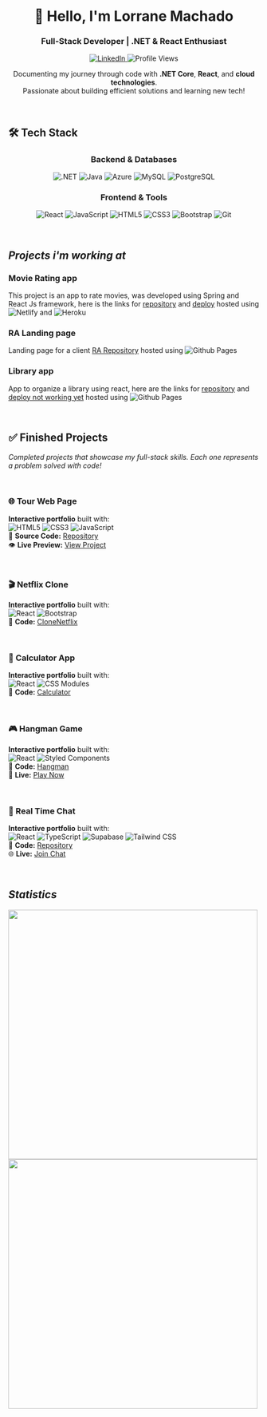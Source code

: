 <h1 align="center">👋 Hello, I'm Lorrane Machado</h1>
<h3 align="center">Full-Stack Developer | .NET & React Enthusiast</h3>

<p align="center">
  <a href="https://www.linkedin.com/in/lorrane-machado-12130aa6" target="_blank">
    <img alt="LinkedIn" src="https://img.shields.io/badge/Connect%20on%20LinkedIn-0077B5?logo=linkedin&logoColor=white&style=for-the-badge">
  </a>
  <img alt="Profile Views" src="https://komarev.com/ghpvc/?username=lorrane&label=Profile%20views&color=0e75b6&style=for-the-badge">
</p>

<p align="center">
  Documenting my journey through code with <strong>.NET Core</strong>, <strong>React</strong>, and <strong>cloud technologies</strong>.<br>
  Passionate about building efficient solutions and learning new tech!
</p>

<br>

## 🛠️ Tech Stack

<div align="center">
  
### Backend & Databases
![.NET](https://img.shields.io/badge/.NET-512BD4?logo=dotnet&logoColor=white)
![Java](https://img.shields.io/badge/Java-007396?logo=java&logoColor=white)
![Azure](https://img.shields.io/badge/Azure-0089D6?logo=microsoft-azure&logoColor=white)
![MySQL](https://img.shields.io/badge/MySQL-4479A1?logo=mysql&logoColor=white)
![PostgreSQL](https://img.shields.io/badge/PostgreSQL-4169E1?logo=postgresql&logoColor=white)

### Frontend & Tools
![React](https://img.shields.io/badge/React-61DAFB?logo=react&logoColor=black)
![JavaScript](https://img.shields.io/badge/JavaScript-F7DF1E?logo=javascript&logoColor=black)
![HTML5](https://img.shields.io/badge/HTML5-E34F26?logo=html5&logoColor=white)
![CSS3](https://img.shields.io/badge/CSS3-1572B6?logo=css3&logoColor=white)
![Bootstrap](https://img.shields.io/badge/Bootstrap-7952B3?logo=bootstrap&logoColor=white)
![Git](https://img.shields.io/badge/Git-F05032?logo=git&logoColor=white)

</div>

<br>

## *Projects i'm working at*

### Movie Rating app 
This project is an app to rate movies, was developed using Spring and React Js framework, here is the links for [repository](https://github.com/Lorrane/sdsmovie) and [deploy](https://lorrane-dsmovie.netlify.app) hosted using ![Netlify](https://img.shields.io/badge/Netlify-4D4D4D?logo=netlify&style=plastic) and ![Heroku](https://img.shields.io/badge/Heroku-4D4D4D?logo=heroku&style=plastic)


### RA Landing page

Landing page for a client [RA Repository](https://github.com/Lorrane/RA) hosted using ![Github Pages](https://img.shields.io/badge/GitHub%20Pages-4D4D4D?logo=github%20pages&style=plastic)

### Library app

App to organize a library using react, here are the links for [repository](http://github.com/Lorrane/Biblioteca-Organizator) and [deploy not working yet]() hosted using ![Github Pages](https://img.shields.io/badge/GitHub%20Pages-4D4D4D?logo=github%20pages&style=plastic)

<br>

## ✅ **Finished Projects**  
*Completed projects that showcase my full-stack skills. Each one represents a problem solved with code!*  

<br>

### **🌐 Tour Web Page**  
**Interactive portfolio** built with:  
![HTML5](https://img.shields.io/badge/-HTML5-E34F26?logo=html5&logoColor=white)
![CSS3](https://img.shields.io/badge/-CSS3-1572B6?logo=css3&logoColor=white)
![JavaScript](https://img.shields.io/badge/-JavaScript-F7DF1E?logo=javascript&logoColor=black)  
🔗 **Source Code:** [Repository](https://github.com/Lorrane/falo-mermo)  
👁️ **Live Preview:** [View Project](https://lorrane.github.io/falo-mermo)


<br>

### **🎬 Netflix Clone**  
**Interactive portfolio** built with:  
![React](https://img.shields.io/badge/-React-61DAFB?logo=react&logoColor=black)
![Bootstrap](https://img.shields.io/badge/-Bootstrap-7952B3?logo=bootstrap&logoColor=white)  
🔗 **Code:** [CloneNetflix](https://github.com/Lorrane/CloneNetflix)  
<!-- 👁️ **Live Preview:** [View Project](https://lorrane.github.io/RA) -->

<br>

### **🧮 Calculator App**  
**Interactive portfolio** built with:  
![React](https://img.shields.io/badge/-React-61DAFB?logo=react&logoColor=black)
![CSS Modules](https://img.shields.io/badge/-CSS_Modules-000000?logo=cssmodules&logoColor=white)  
🔗 **Code:** [Calculator](https://github.com/Lorrane/Calculator)  
<!-- 👁️ **Live Preview:** [View Project](https://lorrane.github.io/RA) -->

<br>

### **🎮 Hangman Game**  
**Interactive portfolio** built with:  
![React](https://img.shields.io/badge/-React-61DAFB?logo=react&logoColor=black)
![Styled Components](https://img.shields.io/badge/-Styled_Components-DB7093?logo=styledcomponents&logoColor=white)  
🔗 **Code:** [Hangman](https://github.com/Lorrane/forca)  
🚀 **Live:** [Play Now](https://lorrane.github.io/forca) 

<br>


### **💬 Real Time Chat**  
**Interactive portfolio** built with:  
![React](https://img.shields.io/badge/-React-61DAFB?logo=react&logoColor=black)
![TypeScript](https://img.shields.io/badge/-TypeScript-3178C6?logo=typescript&logoColor=white)
![Supabase](https://img.shields.io/badge/-Supabase-3ECF8E?logo=supabase&logoColor=white)
![Tailwind CSS](https://img.shields.io/badge/-Tailwind_CSS-06B6D4?logo=tailwindcss&logoColor=white)  
🔗 **Code:** [Repository](https://github.com/Lorrane/Lorranecord-Matrix)  
🌐 **Live:** [Join Chat](https://lorranecord-matrix.vercel.app)

<br>

## *Statistics*

<img width="500px" src="https://github-readme-stats.vercel.app/api?username=lorrane&show_icons=true&theme=dark"/>
<img width="500px"  src="https://github-readme-stats.vercel.app/api/top-langs/?username=lorrane&layout=compact&langs_count=6&theme=dark" />

<br>



<br>



<br>


<!-- img.shields.io/badge/[label]-[message]-[color] opções: success(verde), yellow, orange, red, blue, inactive(cinza) 
    ?style é utilizado para mudar o estilo da badge, sendo possível flat-square, plastic, for-the-badge
    ?logo é utilizado para inserir um icon no inicio da badge as possibilidades são encontradas no https://simpleicons.org/
    ?labelColor é utlizado para setar a cor do fundo do label aceita HEX, RGB, RGBA e css name colors
-->
